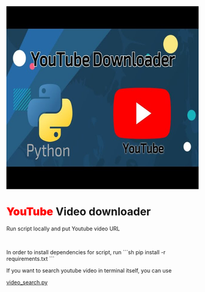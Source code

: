 
<img src='./youtube.jpg' width='100%' height='480'>
<h1><span style='color:red; font-weight:900;'>YouTube</span> Video downloader</h1>
<p>Run script locally and put Youtube video URL</p>
<br>
<p>In order to install dependencies for script, run ```sh
pip install -r requirements.txt 
```
<p>If you want to search youtube video in terminal itself, you can use <a href='https://github.com/apollxo/youtubeVideoDownload/blob/main/video_search.py'> <p style='text-decoration:underline red;'>video_search.py</p></a></p>
